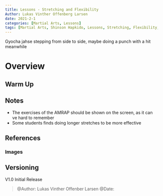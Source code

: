 ```yaml
---
title: Lessons - Stretching and Flexibility
Author: Lukas Vinther Offenberg Larsen
date: 2021-2-1
categories: [Martial Arts, Lessons]
tags: [Martial Arts, Shinson Hapkido, Lessons, Stretching, Flexibility, Strength, Kicks]
---
```


<!-- Ideas -->

Gyocha jahse stepping from side to side, maybe doing a punch with a hit meanwhile

<!-- Ideas -->

# Overview

## Warm Up

## Notes

- The exercises of the AMRAP should be shown on the screen, as it can ve hard to remember
- Some students finds doing longer stretches to be more effective

## References

### Images

## Versioning

V1.0 Initial Release

> @Author: Lukas Vinther Offenber Larsen
> @Date: 
